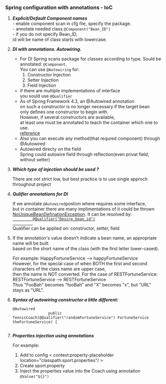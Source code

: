<h3>Spring configuration with annotations - IoC</h3>
<ol>
    <li><p><strong><i>Explicit/Default Component names</i></strong><br>
        - enable component scan in cfg file, specify the package.<br>
        - annotate needed class 
        <code>@Component("Bean_ID")</code><br>
        - if you do not specify Bean_ID,<br>
        id will be name of class starts with lowercase.</p>
    </li>
    <li><p><strong><i>DI with annotations. Autowiring.</i></strong>
        <ul>
            <li>For DI Spring scans package for classes according to type.
                        Sould be annotated: <code>@Component</code>.<br>
                        You can use <code>@Autowiring</code> for:
                        <ol>
                            <li>Constructor Injection</li>
                            <li>Setter Injection</li>
                            <li>Field Injection</li>
                        </ol>
            </li>
            <li>if there are multiple implementations of interface<br>
                         you sould use <code>@Qualifier</code></li>
            <li>As of Spring Framework 4.3, an @Autowired annotation <br>
                        on such a constructor is no longer necessary if the target bean<br>
                        only defines one constructor to begin with.<br>
                        However, if several constructors are available,<br>
                        at least one must be annotated to teach the container which one to use.<br>
                        <a href=https://docs.spring.io/spring/docs/current/spring-framework-reference/core.html#beans-autowired-annotation>reference</a>
            </li>
            <li>Also you can execute any method(that requred component) through @Autowired<br></li>
            <li>Autowired directy on the field<br>
            Spring could autowire field through reflection(even privat field, without setter) </li>
        </ul></p>
    </li>
    <li>
        <p><strong><i>Which type of injection should be used ?</i></strong><br></p>
        <article>There are not strict low, but best practice is to use single approch throughout project
        </article>
    </li>
    <li><strong><i><p>Qulifier annotations for DI</i></strong></p>
        <p></p>
        <p>If we annotate <code>@Autowired</code>postion where requires some interface,<br>
         but in container there are many implimentations of it could be thrown 
         <a href="https://docs.spring.io/spring-framework/docs/current/javadoc-api/org/springframework/beans/factory/NoUniqueBeanDefinitionException.html">
         NoUniqueBeanDefinationException</a>. It can be resolved by:
         <code><a href =https://docs.spring.io/spring/docs/current/spring-framework-reference/core.html#beans-scanning-qualifiers>
         @Qualifier("Desire_bean_id")
         </a></code><br>
         Qualifier can be applied on: constructor, setter, field</p>
    </li>
    <li><p>If the annotation's value doesn't indicate a bean name,
                an appropriate name will be built<br>
                based on the short name of the class (with the first letter lower-cased).</p>
        <p>For example: HappyFortuneService --> happyFortuneService
                <br>However, for the special case of when BOTH the first and second characters of the class name are upper case,<br>
                then the name is NOT converted. For the case of RESTFortuneService:
                RESTFortuneService --> RESTFortuneService<br>
                Thus "FooBah" becomes "fooBah" and "X" becomes "x", but "URL" stays as "URL".</p>
    </li>
    <li><strong><i>Syntax of autowiring constructor a little different:</strong></i>
    <p><code>@Autowired
                public TennisCoach(@Qualifier("randomFortuneService") FortuneService theFortuneService) {
    </code>
    </p>
    </li>
    <li>
        <strong><i>Properties injection using annotations</i></strong>
        <p> For example:
            <ol>
                <li>Add to config < context:property-placeholder location="classpath:sport.properties"/ >
                </li>
                <li>Create sport.property</li>
                <li>Inject the properties value into the Coach using annotation
                <code>@Value("${}")</code></li>
            </ol>
        </p>
    </li>
</ol>